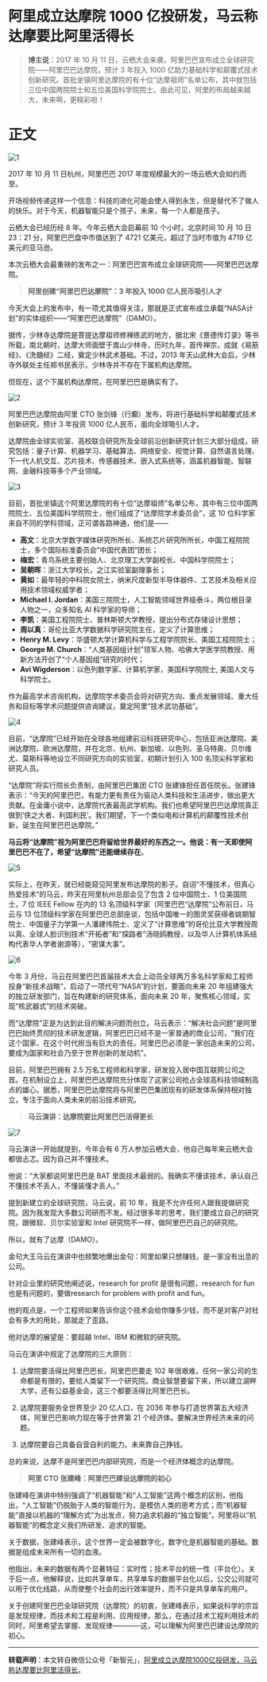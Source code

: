 # 阿里成立达摩院 1000 亿投研发，马云称达摩要比阿里活得长

> **博主说**：2017 年 10 月 11 日，云栖大会来袭，阿里巴巴宣布成立全球研究院——阿里巴巴达摩院，预计 3 年投入 1000 亿助力基础科学和颠覆式技术创新研究。首批坐镇阿里达摩院的有十位“达摩祖师”名单公布，其中就包括三位中国两院院士和五位美国科学院院士。由此可见，阿里的布局越来越大，未来啊，更精彩啦！

# 正文

![1](http://img.blog.csdn.net/20171011142133631)

2017 年 10 月 11 日杭州，阿里巴巴 2017 年度规模最大的一场云栖大会如约而至。

开场视频传递这样一个信息：科技的进化可能会使人得到永生，但是替代不了做人的快乐。对于今天，机器智能只是个孩子，未来，每一个人都是孩子。

云栖大会已经历经 8 年。今年云栖大会启幕前 10 个小时，北京时间 10 月 10 日 23：21 分，阿里巴巴盘中市值达到了 4721 亿美元，超过了当时市值为 4719 亿美元的亚马逊。

本次云栖大会最重磅的发布之一：阿里巴巴宣布成立全球研究院——阿里巴巴达摩院。

> **阿里创建“阿里巴巴达摩院”：3 年投入 1000 亿人民币吸引人才**

今天大会上的发布中，有一项尤其值得关注，那就是正式宣布成立承载“NASA计划”的实体组织——“阿里巴巴达摩院”（DAMO）。

据传，少林寺达摩院是菩提达摩祖师修禅练武的地方，据北宋《景德传灯录》等书所载，南北朝时，达摩大师面壁于嵩山少林寺，历时九年，首传禅宗，成就《易筋经》、《洗髓经》二经，奠定少林武术基础。不过，2013 年天山武林大会后，少林寺外联处主任郑书民表示，少林寺并不存在下属机构达摩院。

但现在，这个下属机构达摩院，在阿里巴巴是确实有了。

![2](http://img.blog.csdn.net/20171011142430203)

阿里巴巴达摩院由阿里 CTO 张剑锋（行癫）发布，将进行基础科学和颠覆式技术创新研究，预计 3 年投资 1000 亿人民币，面向全球吸引人才。

达摩院由全球实验室、高校联合研究所及全球前沿创新研究计划三大部分组成，研究包括：量子计算、机器学习、基础算法、网络安全、视觉计算、自然语言处理、下一代人机交互、芯片技术、传感器技术、嵌入式系统等，涵盖机器智能、智联网、金融科技等多个产业领域。

![3](http://img.blog.csdn.net/20171011142535233)

目前，首批坐镇这个阿里达摩院的有十位“达摩祖师”名单公布，其中有三位中国两院院士、五位美国科学院院士，他们组成了“达摩院学术委员会”，这 10 位科学家来自不同的学科领域，正可谓各路神通，他们是——

 - **高文**：北京大学数字媒体研究所所长、系统芯片研究所所长，中国工程院院士，多个国际标准委员会“中国代表团”团长；
 - **梅宏**：青鸟系统主要创始人、北京理工大学副校长、中国科学院院士；
 - **吴朝晖**：浙江大学校长，之江实验室副理事长；
 - **黄如**：最年轻的中科院女院士，纳米尺度新型半导体器件、工艺技术及相关应用技术领域权威学者；
 - **Michael I. Jordan**：美国三院院士，人工智能领域世界级泰斗，两位根目录人物之一，众多知名 AI 科学家的导师；
 - **李凯**：美国工程院院士、普林斯顿大学教授，提出分布式存储设计思想；
 - **周以真**：哥伦比亚大学数据科学研究院主任，定义了计算思维；
 - **Henry M. Levy**：华盛顿大学计算机科学与工程学院院长、美国工程院院士；
 - **George M. Church**：“人类基因组计划”领军人物、哈佛大学医学院教授、用新方法开创了“个人基因组”研究的时代；
 - **Avi Wigderson**：以色列数学家、计算机学家，美国科学院院士, 美国人文与科学院士。

作为最高学术咨询机构，达摩院学术委员会将对研究方向、重点发展领域、重大任务和目标等学术问题提供咨询建议，奠定阿里“技术武功基础”。

![4](http://img.blog.csdn.net/20171011142837802)

目前，“达摩院”已经开始在全球各地组建前沿科技研究中心，包括亚洲达摩院、美洲达摩院、欧洲达摩院，并在北京、杭州、新加坡、以色列、圣马特奥、贝尔维尤、莫斯科等地设立不同研究方向的实验室，初期计划引入 100 名顶尖科学家和研究人员。
  
“达摩院”将实行院长负责制，由阿里巴巴集团 CTO 张建锋担任首任院长。张建锋表示：“今天的阿里巴巴，有能力更有责任为驱动人类科技和生活进步，做出更大贡献。在金庸小说中，达摩院代表最高武学机构。我们也希望阿里巴巴达摩院真正做到‘侠之大者、利国利民’。我们期望，下一个类似电和计算机的颠覆性技术创新，诞生在阿里巴巴达摩院。”
 
**马云将“达摩院”视为阿里巴巴将留给世界最好的东西之一。他说：有一天即使阿里巴巴不在了，希望“达摩院”还能继续存在**。

![5](http://img.blog.csdn.net/20171011143325028)

实际上，在昨天，就已经能窥见阿里发布达摩院的影子。自诩“不懂技术，但真心热爱技术”的马云，昨天在阿里杭州总部会见了包含 2 位中国院士、1 位美国院士，7 位 IEEE Fellow 在内的 13 名顶级科学家（阿里巴巴“达摩院”公布前日，马云与 13 位顶级科学家在阿里巴巴总部座谈，包括中国唯一的图灵奖获得者姚期智院士、中国量子力学第一人潘建伟院士、定义了“计算思维”的哥伦比亚大学教授周以真、全球人脸识别技术“开拓者”和“探路者”汤晓鸥教授，以及华人计算机体系结构代表华人学者谢源等），“密谋大事”。

![6](http://img.blog.csdn.net/20171011143621101)

今年 3 月份，马云在阿里巴巴首届技术大会上动员全球两万多名科学家和工程师投身“新技术战略”，启动了一项代号“NASA”的计划，要面向未来 20 年组建强大的独立研发部门，旨在构建新的研究体系，面向未来 20 年，聚焦核心领域，实现“核武器式”的技术突破。

而“达摩院”正是为达到此目的解决问题而创立。马云表示：“解决社会问题”是阿里巴巴始终贯彻的技术研发逻辑，阿里巴巴已经不是一家普通的商业公司，“我们在这个国家、在这个时代担当有巨大的责任。阿里巴巴必须是一家创造未来的公司，要成为国家和社会乃至于世界创新的发动机”。

目前，阿里巴巴拥有 2.5 万名工程师和科学家，研发投入居中国互联网公司之首。在机制设立上，阿里巴巴达摩院充分体现了这家公司抢占全球高科技领域制高点的雄心。据悉，阿里巴巴达摩院将与阿里巴巴集团现有的研发体系保持相对独立，专注于面向人类未来的前沿技术研究。

> **马云演讲：达摩院要比阿里巴巴活得更长**

![7](http://img.blog.csdn.net/20171011143937818)

马云演讲一开始就提到，今年会有 6 万人参加云栖大会，他自己每年来云栖大会都很忐忑。因为自己并不懂技术。

他说：“大家都说阿里巴巴是 BAT 里面技术最弱的。我确实不懂该技术，承认自己不懂技术不丢人，不懂装懂才丢人。”

提到新建立的全球研究院，马云说，前 10 年，我是不允许任何人跟我提做研究院。因为我发现大多数公司研而不发。经过很多年的思考，我们要成立自己的研究院，跟微软、贝尔实验室和 Intel 研究院不一样，做阿里巴巴自己的研究院。

所以，就有了达摩（DAMO）。

金句大王马云在演讲中也频繁地爆出金句：阿里如果只想赚钱，是一家没有出息的公司。

针对企业里的研究他阐述说，research for profit 是很有问题，research for fun也是有问题的，要做research for problem with profit and fun。 

他的观点是，一个工程师如果告诉你这个技术会给你赚多少钱，而不是对客户对社会有多大的用处，那就走了歪路。

他对达摩的展望是：要超越 Intel、IBM 和微软的研究院。

马云在演讲中规定了达摩院的三大原则：

1. 达摩院要活得比阿里巴巴长，阿里巴巴要走 102 年很艰难，任何一家公司的生命都是有限的，要给人类留下一个研究院。商业智慧要留下来，所以建立湖畔大学，还有公益基金会，这三个都要活得比阿里巴巴长。

2. 达摩院要服务全世界至少 20 亿人口，在 2036 年参与打造世界第五大经济体，阿里巴巴影响力现在等于世界第 21 个经济体。要解决世界经济未来的问题。

3. 达摩院要自己具备自营自利的能力。未来靠自己挣钱。

总的来说，达摩不是阿里巴巴内部研究院，而是一个经济体概念的达摩院。

> **阿里 CTO 张建峰：阿里巴巴建设达摩院的初心**

张建峰在演讲中特别强调了“机器智能”和“人工智能”这两个概念的区别，他指出，“人工智能”仍脱胎于人类的智能行为，是模仿人类的思考方式；而“机器智能”直接以机器的“理解方式”为出发点，努力追求机器的“独立智能”。阿里将以“机器智能”的概念定义我们所研发、追求的智能。

关于数据，张建峰表示，这个世界一定会被数字化，数字化是机器智能的基础。数据是组成未来所有一切的血液。

他指出，未来的数据有两个显著特征：实时性；技术平台的统一性（平台化）。关于后一点，他解释说，比如共享单车，共享单车的数据平台化以后，公交公司就可以用于优化线路，从而使整个社会的出行效率提升，而不只是共享单车的用户。

关于创建阿里巴巴全球研究院（达摩院）的初衷，张建峰表示，如果说科学的宗旨是发现规律，而技术和工程是利用、应用规律，那么，在通过技术工程利用技术的同时，阿里希望去掌握、发现规律————这，可以理解为阿里巴巴建设达摩院的初心。


----------


**转载声明**：本文转自微信公众号「新智元」，[阿里成立达摩院1000亿投研发，马云称达摩要比阿里活得长](https://mp.weixin.qq.com/s?__biz=MzI3MTA0MTk1MA==&mid=2652005992&idx=1&sn=8eaa8cc878aa8c1761388f027e191460&chksm=f1211299c6569b8f9e50844ea6852a05e93700995149f22e21e8ce2de7ea883f6a820cd3da12&mpshare=1&scene=23&srcid=1011A5jNiPpuvFYTwZrbvXoq#rd)。

